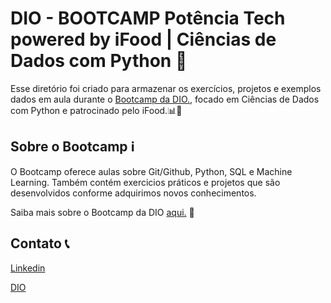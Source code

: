 
# DIO - BOOTCAMP Potência Tech powered by iFood | Ciências de Dados com Python 🚀

Esse diretório foi criado para armazenar os exercícios, projetos e exemplos dados em aula durante o [Bootcamp da DIO.](https://web.dio.me/track/fd133067-6f2b-47c8-9763-edd87ec6b1cc), focado em Ciências de Dados com Python e patrocinado pelo iFood.📊🐍
 
## Sobre o Bootcamp ℹ️
O Bootcamp oferece aulas sobre Git/Github, Python, SQL e Machine Learning. Também contém exercicios práticos e projetos que são desenvolvidos conforme adquirimos novos conhecimentos.

Saiba mais sobre o Bootcamp da DIO [aqui.](https://web.dio.me/track/fd133067-6f2b-47c8-9763-edd87ec6b1cc?tab=path) 🔗

## Contato 📞
[Linkedin](https://www.linkedin.com/in/perfil-lahsantana/)

[DIO](https://web.dio.me/users/lahsantanasouza4?tab=skills)




